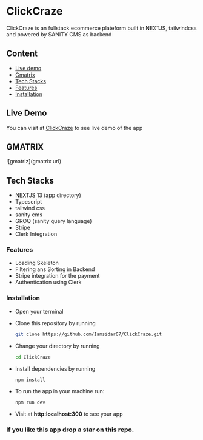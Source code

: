 # ClickCraze
ClickCraze is an fullstack ecommerce plateform built in NEXTJS, tailwindcss and powered by SANITY CMS as backend

## Content
- [Live demo](#live-demo)
- [Gmatrix](#gmatrix)
- [Tech Stacks](#tech-stacks)
- [Features](#features)
- [Installation](#installation)

## Live Demo
You can visit at [ClickCraze](https://click-craze.vercel.app/) to see live demo of the app
## GMATRIX 
![gmatriz](gmatrix url)
## Tech Stacks
- NEXTJS 13 (app directory)
- Typescript 
- tailwind css
- sanity cms
- GROQ (sanity query language)
- Stripe 
- Clerk Integration 

### Features
- Loading Skeleton
- Filtering ans Sorting in Backend
- Stripe integration for the payment 
- Authentication using Clerk


### Installation
- Open your terminal
- Clone this repository by running 
  ```bash
  git clone https://github.com/Iamsidar07/ClickCraze.git
  ```

- Change your directory by running
  ```bash
  cd ClickCraze
  ```
- Install dependencies by running 
  ```bash
  npm install
  ```
- To run the app in your machine run:
  ```bash
  npm run dev
  ```
- Visit at **http:localhost:300** to see your app


 ### If you like this app drop a star on this repo. 
